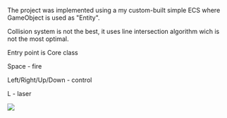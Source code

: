 The project was implemented using a my custom-built simple ECS where GameObject is used as "Entity".

Collision system is not the best, it uses line intersection algorithm wich is not the most optimal.

Entry point is Core class

Space - fire

Left/Right/Up/Down - control

L - laser

![](preview.gif)
